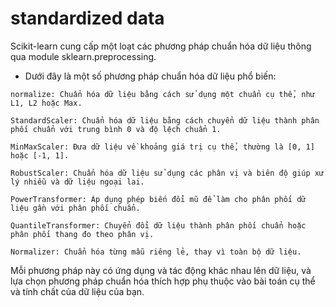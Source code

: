 # standardized data

Scikit-learn cung cấp một loạt các phương pháp chuẩn hóa dữ liệu thông qua module sklearn.preprocessing. 

* Dưới đây là một số phương pháp chuẩn hóa dữ liệu phổ biến:

```
normalize: Chuẩn hóa dữ liệu bằng cách sử dụng một chuẩn cụ thể, như L1, L2 hoặc Max.
```

```
StandardScaler: Chuẩn hóa dữ liệu bằng cách chuyển dữ liệu thành phân phối chuẩn với trung bình 0 và độ lệch chuẩn 1.
```

```
MinMaxScaler: Đưa dữ liệu về khoảng giá trị cụ thể, thường là [0, 1] hoặc [-1, 1].
```

```
RobustScaler: Chuẩn hóa dữ liệu sử dụng các phân vị và biên độ giúp xử lý nhiễu và dữ liệu ngoại lai.
```

```
PowerTransformer: Áp dụng phép biến đổi mũ để làm cho phân phối dữ liệu gần với phân phối chuẩn.
```

```
QuantileTransformer: Chuyển đổi dữ liệu thành phân phối chuẩn hoặc phân phối thang đo theo phân vị.
```

```
Normalizer: Chuẩn hóa từng mẫu riêng lẻ, thay vì toàn bộ dữ liệu.
```

Mỗi phương pháp này có ứng dụng và tác động khác nhau lên dữ liệu, và lựa chọn phương pháp chuẩn hóa thích hợp phụ thuộc vào bài toán cụ 
thể và tính chất của dữ liệu của bạn.
